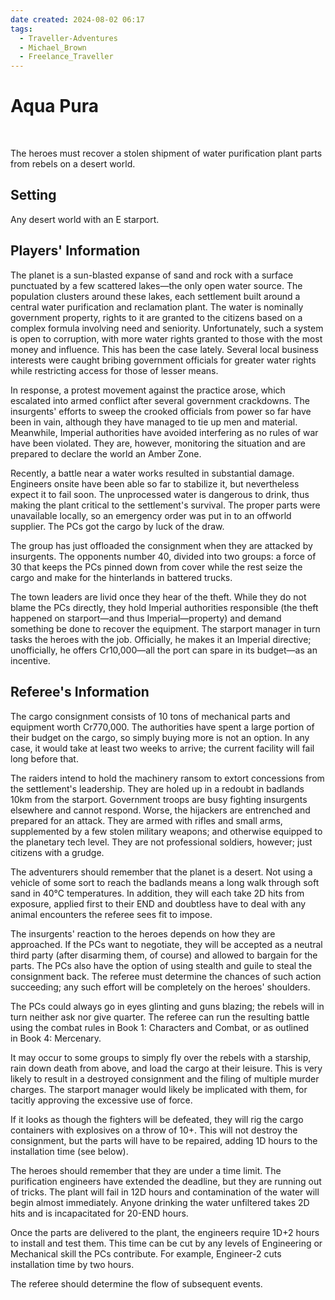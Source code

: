```yaml
---
date created: 2024-08-02 06:17
tags:
  - Traveller-Adventures
  - Michael_Brown
  - Freelance_Traveller
---
```


# Aqua Pura

 

The heroes must recover a stolen shipment of water purification plant parts from rebels on a desert world.

## Setting

Any desert world with an E starport.

## Players' Information

The planet is a sun-blasted expanse of sand and rock with a surface punctuated by a few scattered lakes—the only open water source. The population clusters around these lakes, each settlement built around a central water purification and reclamation plant. The water is nominally government property, rights to it are granted to the citizens based on a complex formula involving need and seniority. Unfortunately, such a system is open to corruption, with more water rights granted to those with the most money and influence. This has been the case lately. Several local business interests were caught bribing government officials for greater water rights while restricting access for those of lesser means.

In response, a protest movement against the practice arose, which escalated into armed conflict after several government crackdowns. The insurgents' efforts to sweep the crooked officials from power so far have been in vain, although they have managed to tie up men and material. Meanwhile, Imperial authorities have avoided interfering as no rules of war have been violated. They are, however, monitoring the situation and are prepared to declare the world an Amber Zone.

Recently, a battle near a water works resulted in substantial damage. Engineers onsite have been able so far to stabilize it, but nevertheless expect it to fail soon. The unprocessed water is dangerous to drink, thus making the plant critical to the settlement's survival. The proper parts were unavailable locally, so an emergency order was put in to an offworld supplier. The PCs got the cargo by luck of the draw.

The group has just offloaded the consignment when they are attacked by insurgents. The opponents number 40, divided into two groups: a force of 30 that keeps the PCs pinned down from cover while the rest seize the cargo and make for the hinterlands in battered trucks.

The town leaders are livid once they hear of the theft. While they do not blame the PCs directly, they hold Imperial authorities responsible (the theft happened on starport—and thus Imperial—property) and demand something be done to recover the equipment. The starport manager in turn tasks the heroes with the job. Officially, he makes it an Imperial directive; unofficially, he offers Cr10,000—all the port can spare in its budget—as an incentive.

## Referee's Information

The cargo consignment consists of 10 tons of mechanical parts and equipment worth Cr770,000. The authorities have spent a large portion of their budget on the cargo, so simply buying more is not an option. In any case, it would take at least two weeks to arrive; the current facility will fail long before that.

The raiders intend to hold the machinery ransom to extort concessions from the settlement's leadership. They are holed up in a redoubt in badlands 10km from the starport. Government troops are busy fighting insurgents elsewhere and cannot respond. Worse, the hijackers are entrenched and prepared for an attack. They are armed with rifles and small arms, supplemented by a few stolen military weapons; and otherwise equipped to the planetary tech level. They are not professional soldiers, however; just citizens with a grudge.

The adventurers should remember that the planet is a desert. Not using a vehicle of some sort to reach the badlands means a long walk through soft sand in 40°C temperatures. In addition, they will each take 2D hits from exposure, applied first to their END and doubtless have to deal with any animal encounters the referee sees fit to impose.

The insurgents' reaction to the heroes depends on how they are approached. If the PCs want to negotiate, they will be accepted as a neutral third party (after disarming them, of course) and allowed to bargain for the parts. The PCs also have the option of using stealth and guile to steal the consignment back. The referee must determine the chances of such action succeeding; any such effort will be completely on the heroes' shoulders.

The PCs could always go in eyes glinting and guns blazing; the rebels will in turn neither ask nor give quarter. The referee can run the resulting battle using the combat rules in Book 1: Characters and Combat, or as outlined in Book 4: Mercenary.

It may occur to some groups to simply fly over the rebels with a starship, rain down death from above, and load the cargo at their leisure. This is very likely to result in a destroyed consignment and the filing of multiple murder charges. The starport manager would likely be implicated with them, for tacitly approving the excessive use of force.

If it looks as though the fighters will be defeated, they will rig the cargo containers with explosives on a throw of 10+. This will not destroy the consignment, but the parts will have to be repaired, adding 1D hours to the installation time (see below).

The heroes should remember that they are under a time limit. The purification engineers have extended the deadline, but they are running out of tricks. The plant will fail in 12D hours and contamination of the water will begin almost immediately. Anyone drinking the water unfiltered takes 2D hits and is incapacitated for 20-END hours.

Once the parts are delivered to the plant, the engineers require 1D+2 hours to install and test them. This time can be cut by any levels of Engineering or Mechanical skill the PCs contribute. For example, Engineer-2 cuts installation time by two hours.

The referee should determine the flow of subsequent events.
